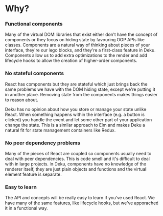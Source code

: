 # Why?

### Functional components
Many of the virtual DOM libraries that exist either don't have the concept of components or they focus on hiding state by favouring OOP APIs like classes. Components are a natural way of thinking about pieces of your interface, they're our lego blocks, and they're a first-class feature in Deku. Components allow us to add extra optimizations to the render and add lifecycle hooks to allow the creation of higher-order components.

### No stateful components
React has components but they are stateful which just brings back the same problems we have with the DOM hiding state, except we're putting it in another place. Removing state from the components makes things easier to reason about.

Deku has no opinion about how you store or manage your state unlike React. When something happens within the interface (e.g. a button is clicked) you handle the event and let some other part of your application change the state. This is a similar approach to Elm and makes Deku a natural fit for state management containers like Redux.

### No peer dependency problems
Many of the pieces of React are coupled so components usually need to deal with peer dependencies. This is code smell and it's difficult to deal with in large projects. In Deku, components have no knowledge of the renderer itself, they are just plain objects and functions and the virtual element feature is separate.

### Easy to learn
The API and concepts will be really easy to learn if you've used React. We have many of the same features, like lifecycle hooks, but we've apporached it in a functional way.
